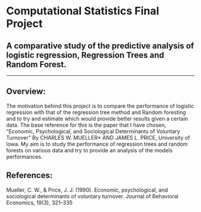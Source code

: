 # Computational Statistics Final Project
## A comparative study of the predictive analysis of logistic regression, Regression Trees and Random Forest.
---

## Overview:
The motivation behind this project is to compare the performance of logistic regression with that of the regression tree method and Random foresting and to try and estimate which would provide better results given a certain data. The base reference for this is the paper that I have chosen, “Economic, Psychological, and Sociological Determinants of Voluntary Turnover” By CHARLES W. MUELLER* AND JAMES L. PRICE, University of lowa. My aim is to study the performance of regression trees and random forests on various data and try to provide an analysis of the models performances.

## References:
Mueller, C. W., & Price, J. J. (1990). Economic, psychological, and sociological determinants of voluntary turnover. Journal of Behavioral Economics, 19(3), 321–335


